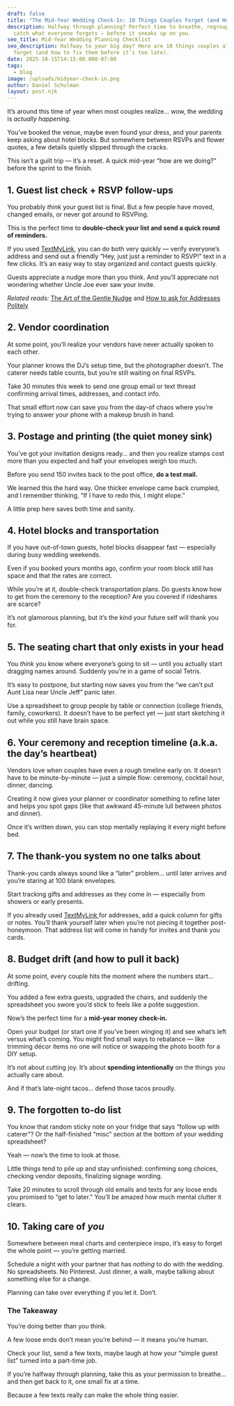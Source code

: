 ```yaml
---
draft: false
title: "The Mid-Year Wedding Check-In: 10 Things Couples Forget (and How to Fix Them)"
description: Halfway through planning? Perfect time to breathe, regroup, and
  catch what everyone forgets — before it sneaks up on you.
seo_title: Mid-Year Wedding Planning Checklist
seo_description: Halfway to your big day? Here are 10 things couples always
  forget (and how to fix them before it’s too late).
date: 2025-10-15T14:15:00.000-07:00
tags:
  - blog
image: /uploads/midyear-check-in.png
author: Daniel Schulman
layout: post.njk
---
```

It’s around this time of year when most couples realize… wow, the wedding is *actually happening.*

You’ve booked the venue, maybe even found your dress, and your parents keep asking about hotel blocks. But somewhere between RSVPs and flower quotes, a few details quietly slipped through the cracks.

This isn’t a guilt trip — it’s a reset. A quick mid-year “how are we doing?” before the sprint to the finish.

## 1. Guest list check + RSVP follow-ups

You probably *think* your guest list is final. But a few people have moved, changed emails, or never got around to RSVPing.

This is the perfect time to **double-check your list and send a quick round of reminders.**

If you used [TextMyLink](https://textmylink.com/), you can do both very quickly — verify everyone’s address and send out a friendly “Hey, just just a reminder to RSVP!” text in a few clicks. It’s an easy way to stay organized and contact guests quickly.

Guests appreciate a nudge more than you think. And you’ll appreciate not wondering whether Uncle Joe ever saw your invite.

*Related reads:* [The Art of the Gentle Nudge](https://blog.textmylink.com/posts/the-art-of-the-gentle-nudge-how-to-remind-guests-to-rsvp-without-sounding-pushy/) and [How to ask for Addresses Politely](https://blog.textmylink.com/posts/how-to-ask-for-addresses-politely-without-sounding-like-a-robot/)

## 2. Vendor coordination

At some point, you’ll realize your vendors have never actually spoken to each other.

Your planner knows the DJ’s setup time, but the photographer doesn’t. The caterer needs table counts, but you’re still waiting on final RSVPs.

Take 30 minutes this week to send one group email or text thread confirming arrival times, addresses, and contact info.

That small effort now can save you from the day-of chaos where you’re trying to answer your phone with a makeup brush in hand.

## 3. Postage and printing (the quiet money sink)

You’ve got your invitation designs ready… and then you realize stamps cost more than you expected and half your envelopes weigh too much.

Before you send 150 invites back to the post office, **do a test mail.**

We learned this the hard way. One thicker envelope came back crumpled, and I remember thinking, “If I have to redo this, I might elope.”

A little prep here saves both time and sanity.

## 4. Hotel blocks and transportation

If you have out-of-town guests, hotel blocks disappear fast — especially during busy wedding weekends.

Even if you booked yours months ago, confirm your room block still has space and that the rates are correct.

While you’re at it, double-check transportation plans. Do guests know how to get from the ceremony to the reception? Are you covered if rideshares are scarce?

It’s not glamorous planning, but it’s the kind your future self will thank you for.

## 5. The seating chart that only exists in your head

You *think* you know where everyone’s going to sit — until you actually start dragging names around. Suddenly you’re in a game of social Tetris.

It’s easy to postpone, but starting now saves you from the “we can’t put Aunt Lisa near Uncle Jeff” panic later.

Use a spreadsheet to group people by table or connection (college friends, family, coworkers). It doesn’t have to be perfect yet — just start sketching it out while you still have brain space.

## 6. Your ceremony and reception timeline (a.k.a. the day’s heartbeat)

Vendors love when couples have even a rough timeline early on. It doesn’t have to be minute-by-minute — just a simple flow: ceremony, cocktail hour, dinner, dancing.

Creating it now gives your planner or coordinator something to refine later and helps you spot gaps (like that awkward 45-minute lull between photos and dinner).

Once it’s written down, you can stop mentally replaying it every night before bed.

## 7. The thank-you system no one talks about

Thank-you cards always sound like a “later” problem… until later arrives and you’re staring at 100 blank envelopes.

Start tracking gifts and addresses as they come in — especially from showers or early presents.

If you already used [TextMyLink ](https://textmylink.com/)for addresses, add a quick column for gifts or notes. You’ll thank yourself later when you’re not piecing it together post-honeymoon. That address list will come in handy for invites and thank you cards.

## 8. Budget drift (and how to pull it back)

At some point, every couple hits the moment where the numbers start… drifting.

You added a few extra guests, upgraded the chairs, and suddenly the spreadsheet you swore you’d stick to feels like a polite suggestion.

Now’s the perfect time for a **mid-year money check-in.**

Open your budget (or start one if you’ve been winging it) and see what’s left versus what’s coming. You might find small ways to rebalance — like trimming décor items no one will notice or swapping the photo booth for a DIY setup.

It’s not about cutting joy. It’s about **spending intentionally** on the things you actually care about.

And if that’s late-night tacos… defend those tacos proudly.

## 9. The forgotten to-do list

You know that random sticky note on your fridge that says “follow up with caterer”? Or the half-finished “misc” section at the bottom of your wedding spreadsheet?

Yeah — now’s the time to look at those.

Little things tend to pile up and stay unfinished: confirming song choices, checking vendor deposits, finalizing signage wording.

Take 20 minutes to scroll through old emails and texts for any loose ends you promised to “get to later.” You’ll be amazed how much mental clutter it clears.

## 10. Taking care of *you*

Somewhere between meal charts and centerpiece inspo, it’s easy to forget the whole point — you’re getting married.

Schedule a night with your partner that has *nothing* to do with the wedding. No spreadsheets. No Pinterest. Just dinner, a walk, maybe talking about something else for a change.

Planning can take over everything if you let it. Don’t.

### The Takeaway

You’re doing better than you think.

A few loose ends don’t mean you’re behind — it means you’re human.

Check your list, send a few texts, maybe laugh at how your “simple guest list” turned into a part-time job.

If you’re halfway through planning, take this as your permission to breathe… and then get back to it, one small fix at a time.

Because a few texts really can make the whole thing easier.
